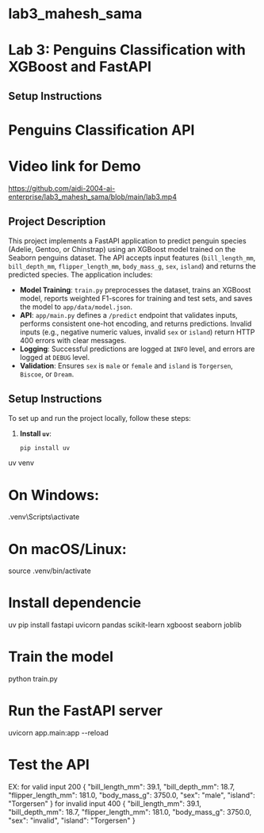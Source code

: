 # lab3_mahesh_sama
# Lab 3: Penguins Classification with XGBoost and FastAPI

## Setup Instructions
# Penguins Classification API
# Video link for Demo
https://github.com/aidi-2004-ai-enterprise/lab3_mahesh_sama/blob/main/lab3.mp4
## Project Description
This project implements a FastAPI application to predict penguin species (Adelie, Gentoo, or Chinstrap) using an XGBoost model trained on the Seaborn penguins dataset. The API accepts input features (`bill_length_mm`, `bill_depth_mm`, `flipper_length_mm`, `body_mass_g`, `sex`, `island`) and returns the predicted species. The application includes:

- **Model Training**: `train.py` preprocesses the dataset, trains an XGBoost model, reports weighted F1-scores for training and test sets, and saves the model to `app/data/model.json`.
- **API**: `app/main.py` defines a `/predict` endpoint that validates inputs, performs consistent one-hot encoding, and returns predictions. Invalid inputs (e.g., negative numeric values, invalid `sex` or `island`) return HTTP 400 errors with clear messages.
- **Logging**: Successful predictions are logged at `INFO` level, and errors are logged at `DEBUG` level.
- **Validation**: Ensures `sex` is `male` or `female` and `island` is `Torgersen`, `Biscoe`, or `Dream`.

## Setup Instructions
To set up and run the project locally, follow these steps:

1. **Install `uv`**:
   ```bash
   pip install uv
uv venv
# On Windows:
.venv\Scripts\activate
# On macOS/Linux:
source .venv/bin/activate
# Install dependencie
uv pip install fastapi uvicorn pandas scikit-learn xgboost seaborn joblib
# Train the model
python train.py
# Run the FastAPI server
uvicorn app.main:app --reload
# Test the API
EX:
for valid input 200
{
    "bill_length_mm": 39.1,
    "bill_depth_mm": 18.7,
    "flipper_length_mm": 181.0,
    "body_mass_g": 3750.0,
    "sex": "male",
    "island": "Torgersen"
}
for invalid input 400
{
    "bill_length_mm": 39.1,
    "bill_depth_mm": 18.7,
    "flipper_length_mm": 181.0,
    "body_mass_g": 3750.0,
    "sex": "invalid",
    "island": "Torgersen"
}
